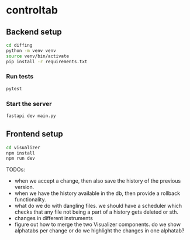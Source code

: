 # controltab

## Backend setup

```bash
cd diffing
python -m venv venv
source venv/bin/activate
pip install -r requirements.txt
```

### Run tests

```bash
pytest
```

### Start the server

```bash
fastapi dev main.py
```

## Frontend setup

```bash
cd visualizer
npm install
npm run dev
```

TODOs:
* when we accept a change, then also save the history of the previous version.
* when we have the history available in the db, then provide a rollback functionality.
* what do we do with dangling files. we should have a scheduler which checks that any file not being a part of a history gets deleted or sth.
* changes in different instruments
* figure out how to merge the two Visualizer components. do we show alphatabs per change or do we highlight the changes in one alphatab?